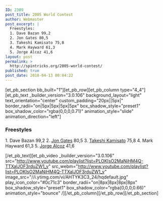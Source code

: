 ```yaml
---
ID: 2309
post_title: 2005 World Contest
author: Webmaster
post_excerpt: |
  Freestyles:
  1. Dave Bazan 99,2
  2. Jon Gates 80,5
  3. Takeshi Kamisato 75,8
  4. Mark Hayward 61,3
  5. Jorge Alcoz 41,6
layout: post
permalink: >
  http://spintricks.org/2005-world-contest/
published: true
post_date: 2018-04-13 00:04:22
---
```

[et_pb_section bb_built="1"][et_pb_row][et_pb_column type="4_4"][et_pb_text _builder_version="3.0.106" background_layout="light" text_orientation="center" custom_padding="20px||5px|" border_radii="on|5px|5px|5px|5px" box_shadow_style="preset1" box_shadow_color="rgba(0,0,0,0.71)" animation_style="slide" animation_direction="left"]
<h3>Freestyles</h3>
1. Dave Bazan 99,2
2. <a href="/category/spinners/j.gates">Jon Gates</a> 80,5
3. <a href="/category/spinners/takeshi">Takeshi Kamisato</a> 75,8
4. Mark Hayward 61,3
5. <a href="/category/spinners/ta0">Jorge Alcoz</a> 41,6

[/et_pb_text][et_pb_video _builder_version="3.0.106" src="http://www.youtube.com/playlist?list=PLOKIsO2MaNiHM4Q-TTXalJOF3rduZW1_v" src_webm="http://www.youtube.com/playlist?list=PLOKIsO2MaNiHM4Q-TTXalJOF3rduZW1_v" image_src="//i.ytimg.com/vi/AHTYK3C3_24/hqdefault.jpg" play_icon_color="#0c71c3" border_radii="on|8px|8px|8px|8px" box_shadow_style="preset1" box_shadow_color="rgba(0,0,0,0.66)" animation_style="bounce" /][/et_pb_column][/et_pb_row][/et_pb_section]